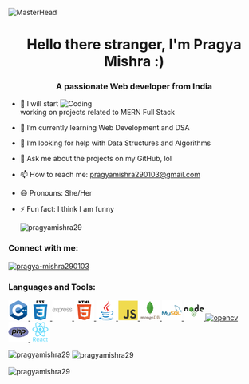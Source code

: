 ![MasterHead](https://github.com/PragyaMishra29/PragyaMishra29/blob/main/image%20gh%202.png)
<h1 align="center">Hello there stranger, I'm Pragya Mishra :)</h1>
<h3 align="center">A passionate Web developer from India</h3>
<img align="right" alt="Coding" width="400" src="https://www.hollywoodreporter.com/wp-content/uploads/2016/06/powerpuffgirls.jpg">

- 🔭 I will start working on projects related to MERN Full Stack 
- 🌱 I’m currently learning Web Development and DSA
- 🤔 I’m looking for help with Data Structures and Algorithms
- 💬 Ask me about the projects on my GitHub, lol
- 📫 How to reach me: pragyamishra290103@gmail.com
- 😄 Pronouns: She/Her
- ⚡ Fun fact: I think I am funny

  <p align="left"> <img src="https://komarev.com/ghpvc/?username=pragyamishra29&label=Profile%20views&color=0e75b6&style=flat" alt="pragyamishra29" /> </p>

<h3 align="left">Connect with me:</h3>
<p align="left">
<a href="https://linkedin.com/in/pragya-mishra290103" target="blank"><img align="center" src="https://raw.githubusercontent.com/rahuldkjain/github-profile-readme-generator/master/src/images/icons/Social/linked-in-alt.svg" alt="pragya-mishra290103" height="30" width="40" /></a>
</p>

<h3 align="left">Languages and Tools:</h3>
<p align="left"> <a href="https://www.w3schools.com/cpp/" target="_blank" rel="noreferrer"> <img src="https://raw.githubusercontent.com/devicons/devicon/master/icons/cplusplus/cplusplus-original.svg" alt="cplusplus" width="40" height="40"/> </a> <a href="https://www.w3schools.com/css/" target="_blank" rel="noreferrer"> <img src="https://raw.githubusercontent.com/devicons/devicon/master/icons/css3/css3-original-wordmark.svg" alt="css3" width="40" height="40"/> </a> <a href="https://expressjs.com" target="_blank" rel="noreferrer"> <img src="https://raw.githubusercontent.com/devicons/devicon/master/icons/express/express-original-wordmark.svg" alt="express" width="40" height="40"/> </a> <a href="https://www.w3.org/html/" target="_blank" rel="noreferrer"> <img src="https://raw.githubusercontent.com/devicons/devicon/master/icons/html5/html5-original-wordmark.svg" alt="html5" width="40" height="40"/> </a> <a href="https://www.java.com" target="_blank" rel="noreferrer"> <img src="https://raw.githubusercontent.com/devicons/devicon/master/icons/java/java-original.svg" alt="java" width="40" height="40"/> </a> <a href="https://developer.mozilla.org/en-US/docs/Web/JavaScript" target="_blank" rel="noreferrer"> <img src="https://raw.githubusercontent.com/devicons/devicon/master/icons/javascript/javascript-original.svg" alt="javascript" width="40" height="40"/> </a> <a href="https://www.mongodb.com/" target="_blank" rel="noreferrer"> <img src="https://raw.githubusercontent.com/devicons/devicon/master/icons/mongodb/mongodb-original-wordmark.svg" alt="mongodb" width="40" height="40"/> </a> <a href="https://www.mysql.com/" target="_blank" rel="noreferrer"> <img src="https://raw.githubusercontent.com/devicons/devicon/master/icons/mysql/mysql-original-wordmark.svg" alt="mysql" width="40" height="40"/> </a> <a href="https://nodejs.org" target="_blank" rel="noreferrer"> <img src="https://raw.githubusercontent.com/devicons/devicon/master/icons/nodejs/nodejs-original-wordmark.svg" alt="nodejs" width="40" height="40"/> </a> <a href="https://opencv.org/" target="_blank" rel="noreferrer"> <img src="https://www.vectorlogo.zone/logos/opencv/opencv-icon.svg" alt="opencv" width="40" height="40"/> </a> <a href="https://www.php.net" target="_blank" rel="noreferrer"> <img src="https://raw.githubusercontent.com/devicons/devicon/master/icons/php/php-original.svg" alt="php" width="40" height="40"/> </a> <a href="https://reactjs.org/" target="_blank" rel="noreferrer"> <img src="https://raw.githubusercontent.com/devicons/devicon/master/icons/react/react-original-wordmark.svg" alt="react" width="40" height="40"/> </a> </p>

<p><img align="left" src="https://github-readme-stats.vercel.app/api/top-langs?username=pragyamishra29&show_icons=true&locale=en&layout=compact" alt="pragyamishra29" /></p>

<p>&nbsp;<img align="center" src="https://github-readme-stats.vercel.app/api?username=pragyamishra29&show_icons=true&locale=en" alt="pragyamishra29" /></p>

<p><img align="center" src="https://github-readme-streak-stats.herokuapp.com/?user=pragyamishra29&" alt="pragyamishra29" /></p>



